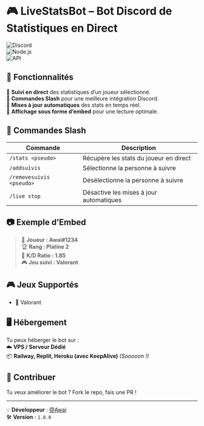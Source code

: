 # 🎮 LiveStatsBot – Bot Discord de Statistiques en Direct  

![Discord](https://img.shields.io/badge/Discord-Bot-5865F2?style=for-the-badge&logo=discord&logoColor=white)  
![Node.js](https://img.shields.io/badge/Node.js-16%2B-green?style=for-the-badge&logo=node.js&logoColor=white)  
![API](https://img.shields.io/badge/API-GamingStats-blue?style=for-the-badge)  

## 🚀 Fonctionnalités  
🔹 **Suivi en direct** des statistiques d’un joueur sélectionné.  
🔹 **Commandes Slash** pour une meilleure intégration Discord.  
🔹 **Mises à jour automatiques** des stats en temps réel.  
🔹 **Affichage sous forme d’embed** pour une lecture optimale.  

## 📜 Commandes Slash  

| Commande | Description |
|----------|------------|
| `/stats <pseudo>` | Récupère les stats du joueur en direct |
| `/addsuivis ` | Sélectionne la personne à suivre |
| `/removesuivis <pseudo>` | Désélectionne la personne à suivre  |
| `/live stop` | Désactive les mises à jour automatiques |

## 📷 Exemple d’Embed  
> 🎯 **Joueur : Awai#1234**  
> 🏆 **Rang : Platine 2**  
> 🔫 **K/D Ratio : 1.85**  
> 🎮 **Jeu suivi : Valorant**  

## 🎮 Jeux Supportés  
- 🎯 Valorant  


## 🖥️ Hébergement  
Tu peux héberger le bot sur :  
☁️ **VPS / Serveur Dédié**  
📦 **Railway, Replit, Heroku (avec KeepAlive)**
*(Sooooon !)* 

## 📌 Contribuer  
Tu veux améliorer le bot ? Fork le repo, fais une PR !  

---

💡 **Développeur** : [@Awai](https://github.com/DevAwai/)  
🛠️ **Version** : `1.0.0`  
